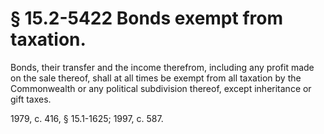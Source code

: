 # § 15.2-5422 Bonds exempt from taxation.

<p>Bonds, their transfer and the income therefrom, including any profit made on the sale thereof, shall at all times be exempt from all taxation by the Commonwealth or any political subdivision thereof, except inheritance or gift taxes.</p><p>1979, c. 416, § 15.1-1625; 1997, c. 587.</p>